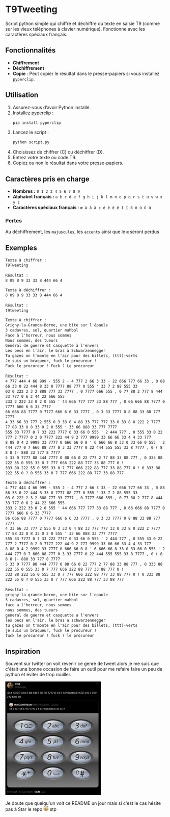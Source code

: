 # T9Tweeting

Script python simple qui chiffre et déchiffre du texte en saisie T9 (comme sur les vieux téléphones à clavier numérique). Fonctionne avec les caractères spéciaux français.

## Fonctionnalités

- **Chiffrement**
- **Déchiffrement**
- **Copie** : Peut copier le résultat dans le presse-papiers si vous installez `pyperclip`.

## Utilisation

1. Assurez-vous d’avoir Python installé.
2. Installez pyperclip :
   ```sh
   pip install pyperclip
   ```
3. Lancez le script :
   ```sh
   python script.py
   ```
4. Choisissez de chiffrer (C) ou déchiffrer (D).
5. Entrez votre texte ou code T9.
6. Copiez ou non le résultat dans votre presse-papiers.

## Caractères pris en charge

- **Nombres :** `0 1 2 3 4 5 6 7 8 9`
- **Alphabet français :** `a b c d e f g h i j k l m n o p q r s t u v w x y z`
- **Caractères spéciaux français** : `œ à â ä ç é è ê ë î ï ô ö ù û ü`

### Pertes
Au déchiffrement, les `majuscules`, les `accents` ainsi que le `œ` seront perdus

## Exemples

```
Texte à chiffrer :
T9Tweeting

Résultat :
8 09 8 9 33 33 8 444 66 4
```
```
Texte à déchiffrer :
8 09 8 9 33 33 8 444 66 4

Résultat :
t9tweeting
```

```
Texte à chiffrer :
Grigny-la-Grande-Borne, une bite sur l'épaule
3 cadavres, sol, quartier mahbol
Face à l'horreur, nous sommes
Nous sommes, des tueurs
Général de guerre et casquette à l'envers
Les pecs en l'air, le bras à Schwarzennegger
Tu gazes on t'monte en l'air pour des billets, (ttt)-verts
Je suis un braqueur, fuck le procureur !
Fuck le procureur ! Fuck ? Le procureur

Résultat :
4 777 444 4 66 999 - 555 2 - 4 777 2 66 3 33 - 22 666 777 66 33 , 0 88 66 33 0 22 444 8 33 0 7777 88 777 0 555 ' 33 7 2 88 555 33
03 0 222 2 3 2 888 777 33 7777 , 0 7777 666 555 , 0 77 88 2 777 8 444 33 777 0 6 2 44 22 666 555
333 2 222 33 0 2 0 555 ' 44 666 777 777 33 88 777 , 0 66 666 88 7777 0 7777 666 6 6 33 7777
66 666 88 7777 0 7777 666 6 6 33 7777 , 0 3 33 7777 0 8 88 33 88 777 7777
4 33 66 33 777 2 555 0 3 33 0 4 88 33 777 777 33 0 33 8 0 222 2 7777 77 88 33 8 8 33 0 2 0 555 ' 33 66 888 33 777 7777
555 33 7777 0 7 33 222 7777 0 33 66 0 555 ' 2 444 777 , 0 555 33 0 22 777 2 7777 0 2 0 7777 222 44 9 2 777 9999 33 66 66 33 4 4 33 777
8 88 0 4 2 9999 33 7777 0 666 66 0 8 ' 6 666 66 8 33 0 33 66 0 555 ' 2 444 777 0 7 666 88 777 0 3 33 7777 0 22 444 555 555 33 8 7777 , 0 ( 8 8 8 )- 888 33 777 8 7777
5 33 0 7777 88 444 7777 0 88 66 0 22 777 2 77 88 33 88 777 , 0 333 88 222 55 0 555 33 0 7 777 666 222 88 777 33 88 777 0 !
333 88 222 55 0 555 33 0 7 777 666 222 88 777 33 88 777 0 ! 0 333 88 222 55 0 ? 0 555 33 0 7 777 666 222 88 777 33 88 777
```
```
Texte à déchiffrer :
4 777 444 4 66 999 - 555 2 - 4 777 2 66 3 33 - 22 666 777 66 33 , 0 88 66 33 0 22 444 8 33 0 7777 88 777 0 555 ' 33 7 2 88 555 33
03 0 222 2 3 2 888 777 33 7777 , 0 7777 666 555 , 0 77 88 2 777 8 444 33 777 0 6 2 44 22 666 555
333 2 222 33 0 2 0 555 ' 44 666 777 777 33 88 777 , 0 66 666 88 7777 0 7777 666 6 6 33 7777
66 666 88 7777 0 7777 666 6 6 33 7777 , 0 3 33 7777 0 8 88 33 88 777 7777
4 33 66 33 777 2 555 0 3 33 0 4 88 33 777 777 33 0 33 8 0 222 2 7777 77 88 33 8 8 33 0 2 0 555 ' 33 66 888 33 777 7777
555 33 7777 0 7 33 222 7777 0 33 66 0 555 ' 2 444 777 , 0 555 33 0 22 777 2 7777 0 2 0 7777 222 44 9 2 777 9999 33 66 66 33 4 4 33 777
8 88 0 4 2 9999 33 7777 0 666 66 0 8 ' 6 666 66 8 33 0 33 66 0 555 ' 2 444 777 0 7 666 88 777 0 3 33 7777 0 22 444 555 555 33 8 7777 , 0 ( 8 8 8 )- 888 33 777 8 7777
5 33 0 7777 88 444 7777 0 88 66 0 22 777 2 77 88 33 88 777 , 0 333 88 222 55 0 555 33 0 7 777 666 222 88 777 33 88 777 0 !
333 88 222 55 0 555 33 0 7 777 666 222 88 777 33 88 777 0 ! 0 333 88 222 55 0 ? 0 555 33 0 7 777 666 222 88 777 33 88 777

Résultat :
grigny-la-grande-borne, une bite sur l'epaule
3 cadavres, sol, quartier mahbol
face a l'horreur, nous sommes
nous sommes, des tueurs
general de guerre et casquette a l'envers
les pecs en l'air, le bras a schwarzennegger
tu gazes on t'monte en l'air pour des billets, (ttt)-verts
je suis un braqueur, fuck le procureur !
fuck le procureur ! fuck ? le procureur
```

## Inspiration
Souvent sur twitter on voit revenir ce genre de tweet alors je me suis que c'était une bonne occasion de faire un outil pour me refaire faire un peu de python et éviter de trop rouiller.

<img src="./images/t9tweeting.png" alt="Exemple de tweet en T9" width="300px"/>

Je doute que quelqu'un voit ce README un jour mais si c'est le cas hésite pas à Star le repo <img src="./images/aga.png" alt="emote 'aga' de 7tv" width="16px"/> stp
